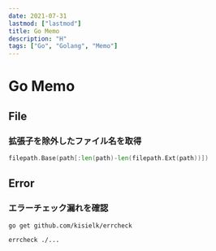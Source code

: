```yaml
---
date: 2021-07-31
lastmod: ["lastmod"]
title: Go Memo
description: "H"
tags: ["Go", "Golang", "Memo"]
---
```


# Go Memo

## File

### 拡張子を除外したファイル名を取得
```go
filepath.Base(path[:len(path)-len(filepath.Ext(path))])
```

## Error

### エラーチェック漏れを確認

```bash
go get github.com/kisielk/errcheck
```

```bash
errcheck ./...
```